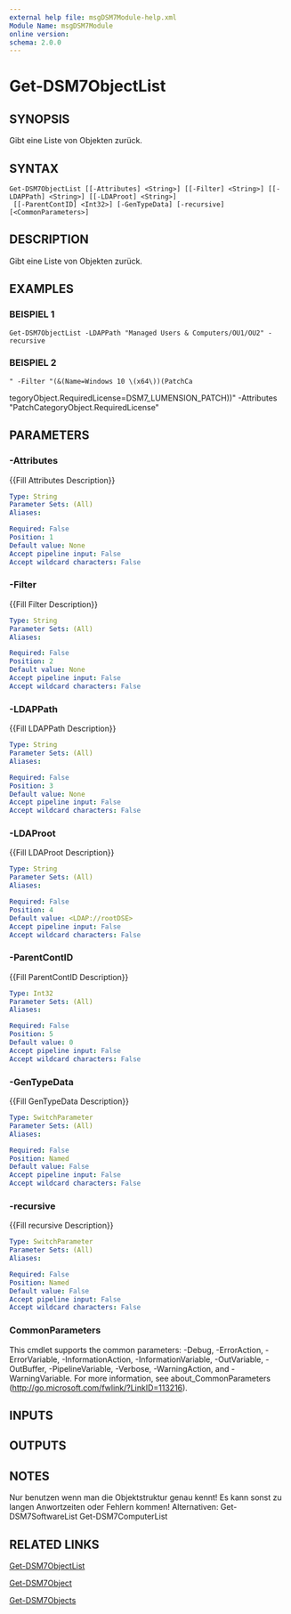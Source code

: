 ```yaml
---
external help file: msgDSM7Module-help.xml
Module Name: msgDSM7Module
online version:
schema: 2.0.0
---
```


# Get-DSM7ObjectList

## SYNOPSIS
Gibt eine Liste von Objekten zurück.

## SYNTAX

```
Get-DSM7ObjectList [[-Attributes] <String>] [[-Filter] <String>] [[-LDAPPath] <String>] [[-LDAProot] <String>]
 [[-ParentContID] <Int32>] [-GenTypeData] [-recursive] [<CommonParameters>]
```

## DESCRIPTION
Gibt eine Liste von Objekten zurück.

## EXAMPLES

### BEISPIEL 1
```
Get-DSM7ObjectList -LDAPPath "Managed Users & Computers/OU1/OU2" -recursive
```

### BEISPIEL 2
```
" -Filter "(&(Name=Windows 10 \(x64\))(PatchCa
```

tegoryObject.RequiredLicense=DSM7_LUMENSION_PATCH))" -Attributes "PatchCategoryObject.RequiredLicense"

## PARAMETERS

### -Attributes
{{Fill Attributes Description}}

```yaml
Type: String
Parameter Sets: (All)
Aliases:

Required: False
Position: 1
Default value: None
Accept pipeline input: False
Accept wildcard characters: False
```

### -Filter
{{Fill Filter Description}}

```yaml
Type: String
Parameter Sets: (All)
Aliases:

Required: False
Position: 2
Default value: None
Accept pipeline input: False
Accept wildcard characters: False
```

### -LDAPPath
{{Fill LDAPPath Description}}

```yaml
Type: String
Parameter Sets: (All)
Aliases:

Required: False
Position: 3
Default value: None
Accept pipeline input: False
Accept wildcard characters: False
```

### -LDAProot
{{Fill LDAProot Description}}

```yaml
Type: String
Parameter Sets: (All)
Aliases:

Required: False
Position: 4
Default value: <LDAP://rootDSE>
Accept pipeline input: False
Accept wildcard characters: False
```

### -ParentContID
{{Fill ParentContID Description}}

```yaml
Type: Int32
Parameter Sets: (All)
Aliases:

Required: False
Position: 5
Default value: 0
Accept pipeline input: False
Accept wildcard characters: False
```

### -GenTypeData
{{Fill GenTypeData Description}}

```yaml
Type: SwitchParameter
Parameter Sets: (All)
Aliases:

Required: False
Position: Named
Default value: False
Accept pipeline input: False
Accept wildcard characters: False
```

### -recursive
{{Fill recursive Description}}

```yaml
Type: SwitchParameter
Parameter Sets: (All)
Aliases:

Required: False
Position: Named
Default value: False
Accept pipeline input: False
Accept wildcard characters: False
```

### CommonParameters
This cmdlet supports the common parameters: -Debug, -ErrorAction, -ErrorVariable, -InformationAction, -InformationVariable, -OutVariable, -OutBuffer, -PipelineVariable, -Verbose, -WarningAction, and -WarningVariable. For more information, see about_CommonParameters (http://go.microsoft.com/fwlink/?LinkID=113216).

## INPUTS

## OUTPUTS

## NOTES
Nur benutzen wenn man die Objektstruktur genau kennt!
Es kann sonst zu langen Anwortzeiten oder Fehlern kommen!
Alternativen:
Get-DSM7SoftwareList
Get-DSM7ComputerList

## RELATED LINKS

[Get-DSM7ObjectList]()

[Get-DSM7Object]()

[Get-DSM7Objects]()

